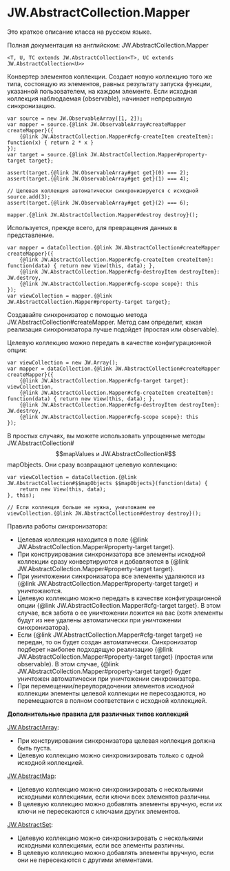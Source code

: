 ﻿# JW.AbstractCollection.Mapper

Это краткое описание класса на русском языке.

Полная документация на английском: JW.AbstractCollection.Mapper

`<T, U, TC extends JW.AbstractCollection<T>, UC extends JW.AbstractCollection<U>>`

Конвертер элементов коллекции. Создает новую коллекцию того же типа, состоящую из элементов,
равных результату запуска функции, указанной пользователем, на каждом элементе.
Если исходная коллекция наблюдаемая (observable), начинает непрерывную синхронизацию.

    var source = new JW.ObservableArray([1, 2]);
    var mapper = source.{@link JW.ObservableArray#createMapper createMapper}({
        {@link JW.AbstractCollection.Mapper#cfg-createItem createItem}: function(x) { return 2 * x }
    });
    var target = source.{@link JW.AbstractCollection.Mapper#property-target target};

    assert(target.{@link JW.ObservableArray#get get}(0) === 2);
    assert(target.{@link JW.ObservableArray#get get}(1) === 4);

    // Целевая коллекция автоматически синхронизируется с исходной
    source.add(3);
    assert(target.{@link JW.ObservableArray#get get}(2) === 6);

    mapper.{@link JW.AbstractCollection.Mapper#destroy destroy}();

Используется, прежде всего, для превращения данных в представление.

    var mapper = dataCollection.{@link JW.AbstractCollection#createMapper createMapper}({
        {@link JW.AbstractCollection.Mapper#cfg-createItem createItem}: function(data) { return new View(this, data); },
        {@link JW.AbstractCollection.Mapper#cfg-destroyItem destroyItem}: JW.destroy,
        {@link JW.AbstractCollection.Mapper#cfg-scope scope}: this
    });
    var viewCollection = mapper.{@link JW.AbstractCollection.Mapper#property-target target};

Создавайте синхронизатор с помощью метода JW.AbstractCollection#createMapper.
Метод сам определит, какая реализация синхронизатора лучше подойдет (простая или observable).

Целевую коллекцию можно передать в качестве конфигурационной опции:

    var viewCollection = new JW.Array();
    var mapper = dataCollection.{@link JW.AbstractCollection#createMapper createMapper}({
        {@link JW.AbstractCollection.Mapper#cfg-target target}: viewCollection,
        {@link JW.AbstractCollection.Mapper#cfg-createItem createItem}: function(data) { return new View(this, data); },
        {@link JW.AbstractCollection.Mapper#cfg-destroyItem destroyItem}: JW.destroy,
        {@link JW.AbstractCollection.Mapper#cfg-scope scope}: this
    });

В простых случаях, вы можете использовать упрощенные методы JW.AbstractCollection#$$mapValues и JW.AbstractCollection#$$mapObjects. Они сразу возвращают целевую коллекцию:

    var viewCollection = dataCollection.{@link JW.AbstractCollection#$$mapObjects $$mapObjects}(function(data) {
        return new View(this, data);
    }, this);

    // Если коллекция больше не нужна, уничтожаем ее
    viewCollection.{@link JW.AbstractCollection#destroy destroy}();

Правила работы синхронизатора:

- Целевая коллекция находится в поле {@link JW.AbstractCollection.Mapper#property-target target}.
- При конструировании синхронизатора все элементы исходной коллекции сразу конвертируются и добавляются в
{@link JW.AbstractCollection.Mapper#property-target target}.
- При уничтожении синхронизатора все элементы удаляются из {@link JW.AbstractCollection.Mapper#property-target target} и уничтожаются.
- Целевую коллекцию можно передать в качестве конфигурационной опции {@link JW.AbstractCollection.Mapper#cfg-target target}.
В этом случае, вся забота о ее уничтожении ложится на вас (хотя элементы будут из нее удалены автоматически
при уничтожении синхронизатора).
- Если {@link JW.AbstractCollection.Mapper#cfg-target target} не передан, то он будет создан автоматически. Синхронизатор подберет наиболее подходящую
реализацию {@link JW.AbstractCollection.Mapper#property-target target} (простая или observable). В этом
случае, {@link JW.AbstractCollection.Mapper#property-target target} будет уничтожен автоматически при уничтожении синхронизатора.
- При перемещении/переупорядочении элементов исходной коллекции элементы целевой коллекции не пересоздаются,
но перемещаются в полном соответствии с исходной коллекцией.

**Дополнительные правила для различных типов коллекций**

[JW.AbstractArray](#!/guide/rujwabstractarray):

- При конструировании синхронизатора целевая коллекция должна быть пуста.
- Целевую коллекцию можно синхронизировать только с одной исходной коллекцией.

[JW.AbstractMap](#!/guide/rujwabstractmap):

- Целевую коллекцию можно синхронизировать с несколькими исходными коллекциями, если ключи всех элементов различны.
- В целевую коллекцию можно добавлять элементы вручную, если их ключи не пересекаются с ключами других элементов.

[JW.AbstractSet](#!/guide/rujwabstractset):

- Целевую коллекцию можно синхронизировать с несколькими исходными коллекциями, если все элементы различны.
- В целевую коллекцию можно добавлять элементы вручную, если они не пересекаются с другими элементами.
